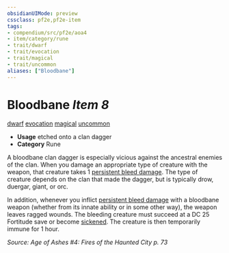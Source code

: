 ```yaml
---
obsidianUIMode: preview
cssclass: pf2e,pf2e-item
tags:
- compendium/src/pf2e/aoa4
- item/category/rune
- trait/dwarf
- trait/evocation
- trait/magical
- trait/uncommon
aliases: ["Bloodbane"]
---
```

# Bloodbane *Item 8*  
[dwarf](/rules/traits/dwarf.md)  [evocation](/rules/traits/evocation.md)  [magical](/rules/traits/magical.md)  [uncommon](/rules/traits/uncommon.md)  

- **Usage** etched onto a clan dagger
- **Category** Rune

A bloodbane clan dagger is especially vicious against the ancestral enemies of the clan. When you damage an appropriate type of creature with the weapon, that creature takes 1 [persistent bleed damage](/rules/conditions.md#Persistent%20Damage). The type of creature depends on the clan that made the dagger, but is typically drow, duergar, giant, or orc.

In addition, whenever you inflict [persistent bleed damage](/rules/conditions.md#Persistent%20Damage) with a bloodbane weapon (whether from its innate ability or in some other way), the weapon leaves ragged wounds. The bleeding creature must succeed at a DC 25 Fortitude save or become [sickened](/rules/conditions.md#Sickened). The creature is then temporarily immune for 1 hour.

*Source: Age of Ashes #4: Fires of the Haunted City p. 73*